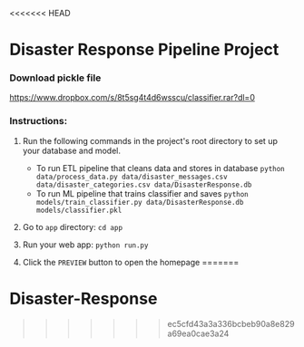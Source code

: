 <<<<<<< HEAD
# Disaster Response Pipeline Project

### Download pickle file
https://www.dropbox.com/s/8t5sg4t4d6wsscu/classifier.rar?dl=0

### Instructions:
1. Run the following commands in the project's root directory to set up your database and model.

    - To run ETL pipeline that cleans data and stores in database
        `python data/process_data.py data/disaster_messages.csv data/disaster_categories.csv data/DisasterResponse.db`
    - To run ML pipeline that trains classifier and saves
        `python models/train_classifier.py data/DisasterResponse.db models/classifier.pkl`

2. Go to `app` directory: `cd app`

3. Run your web app: `python run.py`

4. Click the `PREVIEW` button to open the homepage
=======
# Disaster-Response
>>>>>>> ec5cfd43a3a336bcbeb90a8e829a69ea0cae3a24
